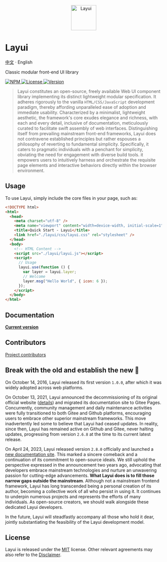 <div align="center">

<a href="https://layui.dev">
  <img src="https://unpkg.com/outeres@0.1.0/img/layui/logo-icon.png" width="81" alt="Layui">
</a>

</div>

# Layui

[中文](./README.md) · English

Classic modular front-end UI library

<p>
  <a href="https://www.npmjs.com/package/layui">
    <img src="https://img.shields.io/badge/npm-package-red" alt="NPM">
  </a>
  <a href="https://github.com/layui/layui/blob/main/LICENSE">
    <img src="https://img.shields.io/github/license/layui/layui" alt="License">
  </a>
  <a href="https://github.com/layui/layui/releases">
    <img src="https://badgen.net/github/release/layui/layui" alt="Version">
  </a>
</p>

> Layui constitutes an open-source, freely available Web UI component library implementing its distinct lightweight modular specification. It adheres rigorously to the vanilla `HTML/CSS/JavaScript` development paradigm, thereby affording unparalleled ease of adoption and immediate usability. Characterized by a minimalist, lightweight aesthetic, the framework's core exudes elegance and richness, with each and every detail, inclusive of documentation, meticulously curated to facilitate swift assembly of web interfaces. Distinguishing itself from prevailing mainstream front-end frameworks, Layui does not contravene established principles but rather espouses a philosophy of reverting to fundamental simplicity. Specifically, it caters to pragmatic individuals with a penchant for simplicity, obviating the need for engagement with diverse build tools. it empowers users to intuitively harness and orchestrate the requisite page elements and interactive behaviors directly within the browser environment.

## Usage

To use Layui, simply include the core files in your page, such as:

```html
<!DOCTYPE html>
<html>
  <head>
    <meta charset="utf-8" />
    <meta name="viewport" content="width=device-width, initial-scale=1" />
    <title>Quick Start - Layui</title>
    <link href="./layui/css/layui.css" rel="stylesheet" />
  </head>
  <body>
    <!-- HTML Content -->
    <script src="./layui/layui.js"></script>
    <script>
      // Usage
      layui.use(function () {
        var layer = layui.layer;
        // Welcome
        layer.msg("Hello World", { icon: 6 });
      });
    </script>
  </body>
</html>
```

## Documentation

[**Current version**](https://layui.dev/docs/2/)

## Contributors

[Project contributors](https://github.com/layui/layui/graphs/contributors)

## Break with the old and establish the new 🌱

On October 14, 2016, Layui released its first version `1.0.0`, after which it was widely adopted across web platforms.

On October 13, 2021, Layui announced the decommissioning of its original official website (<a href="https://unpkg.com/outeres@0.0.7/img/layui/notice-2021.png" target="_blank">details</a>) and migrated its documentation site to Gitee Pages. Concurrently, community management and daily maintenance activities were fully transitioned to both Gitee and Github platforms, encouraging users to embrace other superior mainstream frameworks. This move inadvertently led some to believe that Layui had ceased updates. In reality, since then, Layui has remained active on Github and Gitee, never halting updates, progressing from version `2.6.8` at the time to its current latest release.

On April 24, 2023, Layui released version `2.8.0` officially and launched a [new documentation site](https://layui.dev). This marked a sincere comeback and a continuation of its commitment to open-source ideals. We still uphold the perspective expressed in the announcement two years ago, advocating that developers embrace mainstream technologies and nurture an unwavering passion for cutting-edge advancements. **What Layui does is to fill those narrow gaps outside the mainstream**. Although not a mainstream frontend framework, Layui has long transcended being a personal creation of its author, becoming a collective work of all who persist in using it. It continues to underpin numerous projects and represents the efforts of many individuals. As open-source creators, we should walk alongside these dedicated Layui developers.

In the future, Layui will steadfastly accompany all those who hold it dear, jointly substantiating the feasibility of the Layui development model.

## License

Layui is released under the [MIT](https://opensource.org/licenses/MIT) license. Other relevant agreements may also refer to the [Disclaimer](https://gitee.com/layui/layui/blob/main/DISCLAIMER.md).

